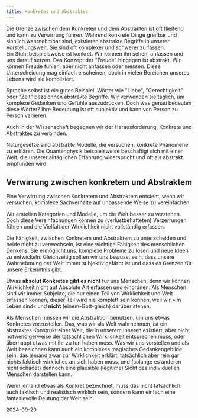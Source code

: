 ```yaml
---
title: Konkretes und Abstraktes  
--- 
```

Die Grenze zwischen dem Konkreten und dem Abstrakten ist oft fließend und kann zu Verwirrung führen. Während konkrete Dinge greifbar und sinnlich wahrnehmbar sind, existieren abstrakte Begriffe in unserer Vorstellungswelt. Sie sind oft komplexer und schwerer zu fassen.  
Ein Stuhl beispielsweise ist konkret. Wir können ihn sehen, anfassen und uns darauf setzen. Das Konzept der "Freude" hingegen ist abstrakt. Wir können Freude fühlen, aber nicht anfassen oder messen. Diese Unterscheidung mag einfach erscheinen, doch in vielen Bereichen unseres Lebens wird sie kompliziert.

Sprache selbst ist ein gutes Beispiel. Wörter wie "Liebe", "Gerechtigkeit" oder "Zeit" bezeichnen abstrakte Begriffe. Wir verwenden sie täglich, um komplexe Gedanken und Gefühle auszudrücken. Doch was genau bedeuten diese Wörter? Ihre Bedeutung ist oft subjektiv und kann von Person zu Person variieren.

Auch in der Wissenschaft begegnen wir der Herausforderung, Konkrete und Abstraktes zu verbinden. 

Naturgesetze sind abstrakte Modelle, die versuchen, konkrete Phänomene zu erklären. Die Quantenphysik beispielsweise beschäftigt sich mit einer Welt, die unserer alltäglichen Erfahrung widerspricht und oft als abstrakt empfunden wird.

## Verwirrung zwischen konkretem und Abstraktem

Eine Verwirrung zwischen Konkretem und Abstraktem entsteht, wenn wir versuchen, komplexe Sachverhalte auf unpassende Weise zu vereinfachen. 

Wir erstellen Kategorien und Modelle, um die Welt besser zu verstehen. Doch diese Vereinfachungen können zu (verlustbehafteten) Verzerrungen führen und die Vielfalt der Wirklichkeit nicht vollständig erfassen.

Die Fähigkeit, zwischen Konkretem und Abstraktem zu unterscheiden und beide nicht zu verwechseln, ist eine wichtige Fähigkeit des menschlichen Denkens. Sie ermöglicht uns, komplexe Probleme zu lösen und neue Ideen zu entwickeln. Gleichzeitig sollten wir uns bewusst sein, dass unsere Wahrnehmung der Welt immer subjektiv gefärbt ist und dass es Grenzen für unsere Erkenntnis gibt.

Etwas **absolut Konkretes gibt es nicht** für uns Menschen, denn wir können Wirklichkeit nicht auf Absolute Art erfassen und einordnen. Als Menschen sind wir immer Subjekte, die nur einen Teil von Wirklichkeit und Welt erfassen können, dieser Teil wird nie komplett sein können, weil wir »im Leben sind« und **nicht** (einem-Gott-gleich) darüber stehen. 

Als Menschen müssen wir die Abstraktion benutzen, um uns etwas Konkretes vorzustellen. Das, was wir als Welt wahrnehmen, ist ein abstraktes Konstrukt einer Welt, die in unserem Inneren existiert, aber nicht notwendigerweise der tatsächlichen Wirklichkeit entsprechen muss, oder überhaupt etwas mit ihr zu tun haben muss. Was wir uns vorstellen und als Welt bezeichnen kann auch ein komplexes magisches Gedankengebilde sein, das jemand zwar zur Wirklichkeit erklärt, tatsächlich aber rein gar nichts faktisch wirkliches an sich haben muss, und (solange es anderen nicht schadet) dennoch eine plausible (legitime) Sicht des individuellen Menschen darstellen kann.

Wenn jemand etwas als Konkret bezeichnet, muss das nicht tatsächlich auch faktisch und realistisch wirklich sein, sondern kann einfach eine fantasievolle Deutung der Welt sein. 

2024-09-20
